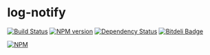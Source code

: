# log-notify

[![Build Status](https://travis-ci.org/jamsyoung/log-notify.png)](https://travis-ci.org/jamsyoung/log-notify)
[![NPM version](https://badge.fury.io/js/log-notify.png)](http://badge.fury.io/js/log-notify)
[![Dependency Status](https://gemnasium.com/jamsyoung/log-notify.png)](https://gemnasium.com/jamsyoung/log-notify)
[![Bitdeli Badge](https://d2weczhvl823v0.cloudfront.net/jamsyoung/log-notify/trend.png)](https://bitdeli.com/free "Bitdeli Badge")

[![NPM](https://nodei.co/npm/log-notify.png?downloads=true&stars=true)](https://nodei.co/npm/log-notify/)

